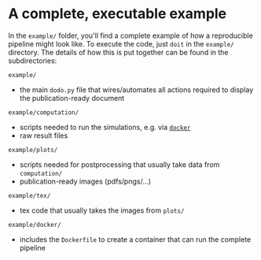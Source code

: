 A complete, executable example
==============================

In the `example/` folder, you'll find a complete example of how a reproducible pipeline might look like. To execute the code, just `doit` in the `example/` directory. The details of how this is put together can be found in the subdirectories:

`example/`

- the main `dodo.py` file that wires/automates all actions required to display 
  the publication-ready document

`example/computation/`

- scripts needed to run the simulations, e.g. via [`docker`](docker.md)
- raw result files

`example/plots/`

- scripts needed for postprocessing that usually take data from `computation/` 
- publication-ready images (pdfs/pngs/...)

`example/tex/`

- tex code that usually takes the images from `plots/`

`example/docker/`

- includes the `Dockerfile` to create a container that can run the complete pipeline
